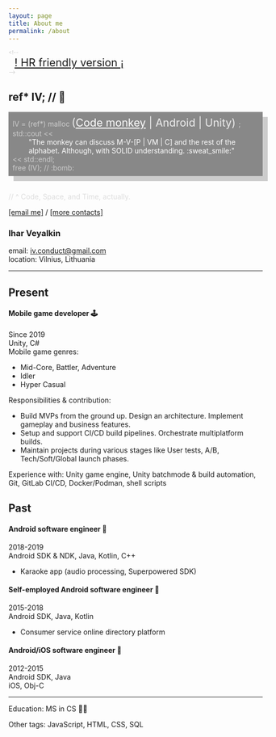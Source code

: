 ```yaml
---
layout: page
title: About me
permalink: /about
---
```


<div class="non-printable">

<div style="font-size:8pt; color:#CCC">
&lt;!--
    <div style="font-size:16pt; padding-left:12px;">
        <a href="#present">! HR friendly version ¡</a>
    </div>
--&gt;
</div>

## ref\* IV; // :space_invader:

<div style="background-color:#888; color:#CCC; box-shadow:10px 10px; padding: 8px; margin-bottom:32px;">
    IV = (ref*) malloc
        <div style="display: inline; font-size:16pt; color:#EEE">
            (<a style="color:#FFF" href="#code-space-time">Code monkey</a> | Android | Unity)
        </div>;
    <br/>
    std::cout <<
        <div style="padding-left:32px; color: #FFF">
            "The monkey can discuss M-V-[P | VM | C] and the rest of the alphabet. Although, with SOLID understanding. :sweat_smile:"
        </div>
    << std::endl;
    <br/>
    free (IV); // :bomb:
</div>

<a name="code-space-time" />
<div style="color:#DDD">
// ^ Code, Space, and Time, actually.
</div>

</div>

<div class="non-printable">

[[email me]](mailto:iv.conduct@gmail.com) / [[more contacts]](/contacts)

</div>

<div class="printable-only">

### Ihar Veyalkin
email: iv.conduct@gmail.com<br/>
location: Vilnius, Lithuania<br/>

</div>

---

## Present
#### Mobile game developer <span class="non-printable">:joystick:</span>
Since 2019 <br/>
Unity, C# <br/>
Mobile game genres:
- Mid-Core, Battler, Adventure
- Idler
- Hyper Casual

Responsibilities & contribution:
- Build MVPs from the ground up. Design an architecture. Implement gameplay and business features.
- Setup and support CI/CD build pipelines. Orchestrate multiplatform builds.
- Maintain projects during various stages like User tests, A/B, Tech/Soft/Global launch phases.

Experience with: Unity game engine, Unity batchmode & build automation, Git, GitLab CI/CD, Docker/Podman, shell scripts

## Past
#### Android software engineer <span class="non-printable">:iphone:</span>
2018-2019 <br/>
Android SDK & NDK, Java, Kotlin, C++
- Karaoke app (audio processing, Superpowered SDK)

#### Self-employed Android software engineer <span class="non-printable">:iphone:</span>
2015-2018 <br/>
Android SDK, Java, Kotlin
- Consumer service online directory platform

#### Android/iOS software engineer <span class="non-printable">:iphone:</span>
2012-2015 <br/>
Android SDK, Java <br/>
iOS, Obj-C

---
Education: MS in CS <span class="non-printable">:man_student:</span>

<div class="non-printable">
Other tags: JavaScript, HTML, CSS, SQL
</div>